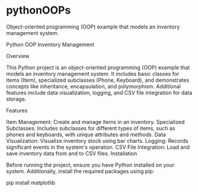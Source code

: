 # pythonOOPs
Object-oriented programming (OOP) example that models an inventory management system.

Python OOP Inventory Management

Overview

This Python project is an object-oriented programming (OOP) example that models an inventory management system. It includes basic classes for items (Item), specialized subclasses (Phone, Keyboard), and demonstrates concepts like inheritance, encapsulation, and polymorphism. Additional features include data visualization, logging, and CSV file integration for data storage.

Features

Item Management: Create and manage items in an inventory.
Specialized Subclasses: Includes subclasses for different types of items, such as phones and keyboards, with unique attributes and methods.
Data Visualization: Visualize inventory stock using bar charts.
Logging: Records significant events in the system's operation.
CSV File Integration: Load and save inventory data from and to CSV files.
Installation

Before running the project, ensure you have Python installed on your system. Additionally, install the required packages using pip:

pip install matplotlib

